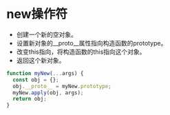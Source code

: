 # new操作符

+ 创建一个新的空对象。
+ 设置新对象的\__proto\__属性指向构造函数的prototype。
+ 改变this指向，将构造函数的this指向这个对象。
+ 返回这个新对象。

```javascript
function myNew(...args) {
  const obj = {};
  obj.__proto__ = myNew.prototype;
  myNew.apply(obj, args);
  return obj;
}
```

